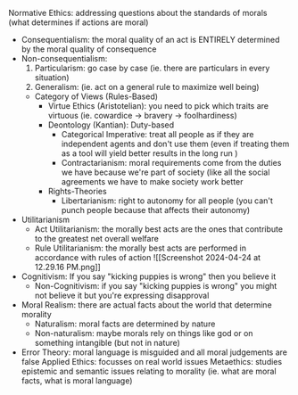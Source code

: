 Normative Ethics: addressing questions about the standards of morals (what determines if actions are moral)
- Consequentialism: the moral quality of an act is ENTIRELY determined by the moral quality of consequence
- Non-consequentialism: 
	1. Particularism: go case by case (ie. there are particulars in every situation)
	2. Generalism: (ie. act on a general rule to maximize well being)
	- Category of Views (Rules-Based)
		- Virtue Ethics (Aristotelian): you need to pick which traits are virtuous (ie. cowardice -> bravery -> foolhardiness)
		- Deontology (Kantian): Duty-based
			- Categorical Imperative: treat all people as if they are independent agents and don't use them (even if treating them as a tool will yield better results in the long run )
			- Contractarianism: moral requirements come from the duties we have because we're part of society (like all the social agreements we have to make society work better
		- Rights-Theories
			- Libertarianism: right to autonomy for all people (you can't punch people because that affects their autonomy)
- Utilitarianism
	- Act Utilitarianism: the morally best acts are the ones that contribute to the greatest net overall welfare 
	- Rule Utilitarianism: the morally best acts are performed in accordance with rules of action 
![[Screenshot 2024-04-24 at 12.29.16 PM.png]]
- Cognitivism: If you say "kicking puppies is wrong" then you believe it
	- Non-Cognitivism: if you say "kicking puppies is wrong" you might not believe it but you're expressing disapproval 
- Moral Realism: there are actual facts about the world that determine morality
	- Naturalism: moral facts are determined by nature
	- Non-naturalism: maybe morals rely on things like god or on something intangible (but not in nature)
- Error Theory: moral language is misguided and all moral judgements are false
Applied Ethics: focusses on real world issues
Metaethics: studies epistemic and semantic issues relating to morality (ie. what are moral facts, what is moral language)